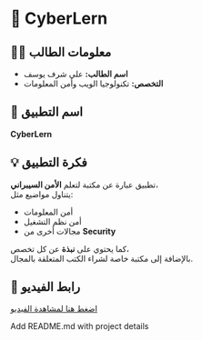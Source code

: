 # 📱 CyberLern

## 👨‍🎓 معلومات الطالب
- **اسم الطالب:** علي شرف يوسف  
- **التخصص:** تكنولوجيا الويب وأمن المعلومات  

## 📌 اسم التطبيق
**CyberLern**

## 💡 فكرة التطبيق
تطبيق عبارة عن مكتبة لتعلم **الأمن السيبراني**،  
يتناول مواضيع مثل:
- أمن المعلومات  
- أمن نظم التشغيل  
- مجالات أخرى من **Security**  

كما يحتوي على **نبذة** عن كل تخصص،  
بالإضافة إلى مكتبة خاصة لشراء الكتب المتعلقة بالمجال.

## 🎥 رابط الفيديو
[اضغط هنا لمشاهدة الفيديو](https://drive.google.com/file/d/1gZCyZ6xuFXKYdvzGKMW9WWotHl_Cdno8/view?usp=sharing)



Add README.md with project details
